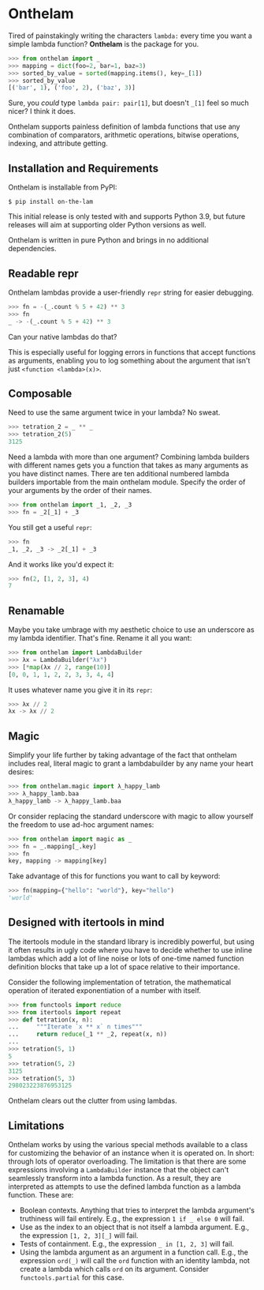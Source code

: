 # Onthelam

Tired of painstakingly writing the characters `lambda:` every time you want a
simple lambda function? **Onthelam** is the package for you.

```python
>>> from onthelam import _
>>> mapping = dict(foo=2, bar=1, baz=3)
>>> sorted_by_value = sorted(mapping.items(), key=_[1])
>>> sorted_by_value
[('bar', 1), ('foo', 2), ('baz', 3)]
```

Sure, you _could_ type `lambda pair: pair[1]`, but doesn't `_[1]` feel so much
nicer? I think it does.

Onthelam supports painless definition of lambda functions that use any
combination of comparators, arithmetic operations, bitwise operations,
indexing, and attribute getting.

## Installation and Requirements

Onthelam is installable from PyPI:

```shell
$ pip install on-the-lam
```

This initial release is only tested with and supports Python 3.9, but future
releases will aim at supporting older Python versions as well.

Onthelam is written in pure Python and brings in no additional dependencies.

## Readable repr

Onthelam lambdas provide a user-friendly `repr` string for easier debugging.

```python
>>> fn = -(_.count % 5 + 42) ** 3
>>> fn
_ -> -(_.count % 5 + 42) ** 3
```

Can your native lambdas do that?

This is especially useful for logging errors in functions that accept functions
as arguments, enabling you to log something about the argument that isn't just
`<function <lambda>(x)>`.

## Composable

Need to use the same argument twice in your lambda? No sweat.

```python
>>> tetration_2 = _ ** _
>>> tetration_2(5)
3125
```

Need a lambda with more than one argument? Combining lambda builders with
different names gets you a function that takes as many arguments as you have
distinct names. There are ten additional numbered lambda builders importable
from the main onthelam module. Specify the order of your arguments by the order
of their names.

```python
>>> from onthelam import _1, _2, _3
>>> fn = _2[_1] + _3
```

You still get a useful `repr`:

```python
>>> fn
_1, _2, _3 -> _2[_1] + _3
```

And it works like you'd expect it:

```python
>>> fn(2, [1, 2, 3], 4)
7
```

## Renamable

Maybe you take umbrage with my aesthetic choice to use an underscore as my
lambda identifier. That's fine. Rename it all you want:

```python
>>> from onthelam import LambdaBuilder
>>> λx = LambdaBuilder("λx")
>>> [*map(λx // 2, range(10)]
[0, 0, 1, 1, 2, 2, 3, 3, 4, 4]
```

It uses whatever name you give it in its `repr`:

```python
>>> λx // 2
λx -> λx // 2
```

## Magic

Simplify your life further by taking advantage of the fact that onthelam
includes real, literal magic to grant a lambdabuilder by any name your heart
desires:

```python
>>> from onthelam.magic import λ_happy_lamb
>>> λ_happy_lamb.baa
λ_happy_lamb -> λ_happy_lamb.baa
```

Or consider replacing the standard underscore with magic to allow yourself the
freedom to use ad-hoc argument names:

```python
>>> from onthelam import magic as _
>>> fn = _.mapping[_.key]
>>> fn
key, mapping -> mapping[key]
```

Take advantage of this for functions you want to call by keyword:

```python
>>> fn(mapping={"hello": "world"}, key="hello")
'world'
```

## Designed with itertools in mind

The itertools module in the standard library is incredibly powerful, but using
it often results in ugly code where you have to decide whether to use inline
lambdas which add a lot of line noise or lots of one-time named function
definition blocks that take up a lot of space relative to their importance.

Consider the following implementation of tetration, the mathematical operation
of iterated exponentiation of a number with itself.

```python
>>> from functools import reduce
>>> from itertools import repeat
>>> def tetration(x, n):
...     """Iterate `x ** x` n times"""
...     return reduce(_1 ** _2, repeat(x, n))
...
>>> tetration(5, 1)
5
>>> tetration(5, 2)
3125
>>> tetration(5, 3)
298023223876953125
```

Onthelam clears out the clutter from using lambdas.

## Limitations

Onthelam works by using the various special methods available to a class for
customizing the behavior of an instance when it is operated on. In short:
through lots of operator overloading. The limitation is that there are some
expressions involving a `LambdaBuilder` instance that the object can't
seamlessly transform into a lambda function. As a result, they are interpreted
as attempts to use the defined lambda function as a lambda function. These are:

* Boolean contexts. Anything that tries to interpret the lambda argument's
  truthiness will fail entirely. E.g., the expression `1 if _ else 0` will fail.
* Use as the index to an object that is not itself a lambda argument. E.g., the
  expression `[1, 2, 3][_]` will fail.
* Tests of containment. E.g., the expression `_ in [1, 2, 3]` will fail.
* Using the lambda argument as an argument in a function call. E.g., the
  expression `ord(_)` will call the `ord` function with an identity lambda, not
  create a lambda which calls `ord` on its argument. Consider
  `functools.partial` for this case.
